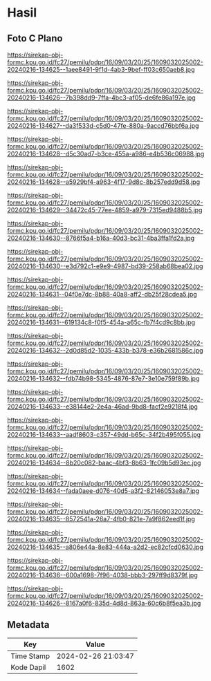 # Hasil

## Foto C Plano

https://sirekap-obj-formc.kpu.go.id/fc27/pemilu/pdpr/16/09/03/20/25/1609032025002-20240216-134625--1aee8491-9f1d-4ab3-9bef-ff03c650aeb8.jpg

https://sirekap-obj-formc.kpu.go.id/fc27/pemilu/pdpr/16/09/03/20/25/1609032025002-20240216-134626--7b398dd9-7ffa-4bc3-af05-de6fe86a197e.jpg

https://sirekap-obj-formc.kpu.go.id/fc27/pemilu/pdpr/16/09/03/20/25/1609032025002-20240216-134627--da3f533d-c5d0-47fe-880a-9accd76bbf6a.jpg

https://sirekap-obj-formc.kpu.go.id/fc27/pemilu/pdpr/16/09/03/20/25/1609032025002-20240216-134628--d5c30ad7-b3ce-455a-a986-e4b536c06988.jpg

https://sirekap-obj-formc.kpu.go.id/fc27/pemilu/pdpr/16/09/03/20/25/1609032025002-20240216-134628--a5929bf4-a963-4f17-9d8c-8b257edd9d58.jpg

https://sirekap-obj-formc.kpu.go.id/fc27/pemilu/pdpr/16/09/03/20/25/1609032025002-20240216-134629--34472c45-77ee-4859-a979-7315ed9488b5.jpg

https://sirekap-obj-formc.kpu.go.id/fc27/pemilu/pdpr/16/09/03/20/25/1609032025002-20240216-134630--8766f5a4-b16a-40d3-bc31-4ba3ffa1fd2a.jpg

https://sirekap-obj-formc.kpu.go.id/fc27/pemilu/pdpr/16/09/03/20/25/1609032025002-20240216-134630--e3d792c1-e9e9-4987-bd39-258ab68bea02.jpg

https://sirekap-obj-formc.kpu.go.id/fc27/pemilu/pdpr/16/09/03/20/25/1609032025002-20240216-134631--04f0e7dc-8b88-40a8-aff2-db25f28cdea5.jpg

https://sirekap-obj-formc.kpu.go.id/fc27/pemilu/pdpr/16/09/03/20/25/1609032025002-20240216-134631--619134c8-f0f5-454a-a65c-fb7f4cd9c8bb.jpg

https://sirekap-obj-formc.kpu.go.id/fc27/pemilu/pdpr/16/09/03/20/25/1609032025002-20240216-134632--2d0d85d2-1035-433b-b378-e36b2681586c.jpg

https://sirekap-obj-formc.kpu.go.id/fc27/pemilu/pdpr/16/09/03/20/25/1609032025002-20240216-134632--fdb74b98-5345-4876-87e7-3e10e759f89b.jpg

https://sirekap-obj-formc.kpu.go.id/fc27/pemilu/pdpr/16/09/03/20/25/1609032025002-20240216-134633--e38144e2-2e4a-46ad-9bd8-facf2e9218f4.jpg

https://sirekap-obj-formc.kpu.go.id/fc27/pemilu/pdpr/16/09/03/20/25/1609032025002-20240216-134633--aadf8603-c357-49dd-b65c-34f2b495f055.jpg

https://sirekap-obj-formc.kpu.go.id/fc27/pemilu/pdpr/16/09/03/20/25/1609032025002-20240216-134634--8b20c082-baac-4bf3-8b63-1fc09b5d93ec.jpg

https://sirekap-obj-formc.kpu.go.id/fc27/pemilu/pdpr/16/09/03/20/25/1609032025002-20240216-134634--fada0aee-d076-40d5-a3f2-82146053e8a7.jpg

https://sirekap-obj-formc.kpu.go.id/fc27/pemilu/pdpr/16/09/03/20/25/1609032025002-20240216-134635--8572541a-26a7-4fb0-821e-7a9f862eed1f.jpg

https://sirekap-obj-formc.kpu.go.id/fc27/pemilu/pdpr/16/09/03/20/25/1609032025002-20240216-134635--a806e44a-8e83-444a-a2d2-ec82cfcd0630.jpg

https://sirekap-obj-formc.kpu.go.id/fc27/pemilu/pdpr/16/09/03/20/25/1609032025002-20240216-134636--600a1698-7f96-4038-bbb3-297ff9d8379f.jpg

https://sirekap-obj-formc.kpu.go.id/fc27/pemilu/pdpr/16/09/03/20/25/1609032025002-20240216-134626--8167a0f6-835d-4d8d-863a-60c6b8f5ea3b.jpg


## Metadata

| Key        | Value               |
| ---------- | ------------------- |
| Time Stamp | 2024-02-26 21:03:47 |
| Kode Dapil | 1602                |



